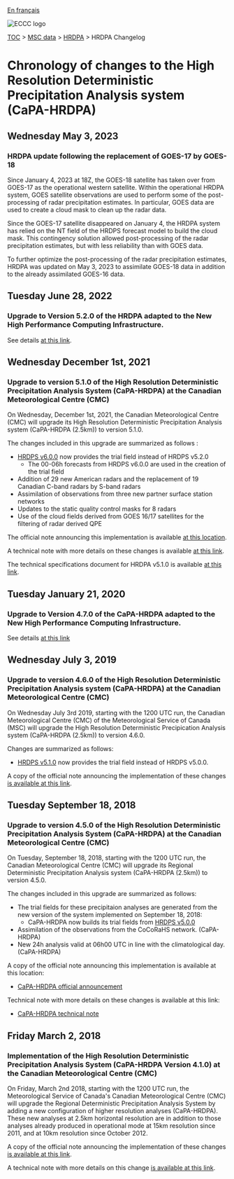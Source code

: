 [En français](changelog_hrdpa_fr.md)

![ECCC logo](../../img_eccc-logo.png)

[TOC](../../readme_en.md) > [MSC data](../readme_en.md) > [HRDPA](readme_hrdpa_en.md) > HRDPA Changelog

# Chronology of changes to the High Resolution Deterministic Precipitation Analysis system (CaPA-HRDPA)

## Wednesday May 3, 2023

### HRDPA update following the replacement of GOES-17 by GOES-18

Since January 4, 2023 at 18Z, the GOES-18 satellite has taken over from GOES-17 as the operational western satellite. Within the operational HRDPA system, GOES satellite observations are used to perform some of the post-processing of radar precipitation estimates. In particular, GOES data are used to create a cloud mask to clean up the radar data.

Since the GOES-17 satellite disappeared on January 4, the HRDPA system has relied on the NT field of the HRDPS forecast model to build the cloud mask. This contingency solution allowed post-processing of the radar precipitation estimates, but with less reliability than with GOES data.

To further optimize the post-processing of the radar precipitation estimates, HRDPA was updated on May 3, 2023 to assimilate GOES-18 data in addition to the already assimilated GOES-16 data.

## Tuesday June 28, 2022

### Upgrade to Version 5.2.0 of the HRDPA adapted to the New High Performance Computing Infrastructure.

See details [at this link](../changelog_multisystems_en.md).

## Wednesday December 1st, 2021

### Upgrade to version 5.1.0 of the High Resolution Deterministic Precipitation Analysis System (CaPA-HRDPA) at the Canadian Meteorological Centre (CMC)

On Wednesday, December 1st, 2021, the Canadian Meteorological Centre (CMC) will upgrade its High Resolution Deterministic Precipitation Analysis system (CaPA-HRDPA (2.5km)) to version 5.1.0.

The changes included in this upgrade are summarized as follows :

* [HRDPS v6.0.0](../nwp_hrdps/changelog_hrdps_en.md) now provides the trial field instead of HRDPS v5.2.0
    * The 00-06h forecasts from HRDPS v6.0.0 are used in the creation of the trial field 
* Addition of 29 new American radars and the replacement of 19 Canadian C-band radars by S-band radars
* Assimilation of observations from three new partner surface station networks
* Updates to the static quality control masks for 8 radars
* Use of the cloud fields derived from GOES 16/17 satellites for the filtering of radar derived QPE

The official note announcing this implementation is available [at this location](https://dd.meteo.gc.ca/doc/genots/2021/11/26/NOCN03_CWAO_262118___50159).

A technical note with more details on these changes is available [at this link](https://collaboration.cmc.ec.gc.ca/cmc/cmoi/product_guide/docs/tech_notes/technote_capa_hrdpa-510_e.pdf).

The technical specifications document for HRDPA v5.1.0 is available [at this link](https://collaboration.cmc.ec.gc.ca/cmc/cmoi/product_guide/docs/tech_specifications/tech_specifications_HRDPA_5.1.0_e.pdf).

## Tuesday January 21, 2020

### Upgrade to Version 4.7.0 of the CaPA-HRDPA adapted to the New High Performance Computing Infrastructure.

See details [at this link](../changelog_multisystems_en.md)

## Wednesday July 3, 2019

### Upgrade to version 4.6.0 of the High Resolution Deterministic Precipitation Analysis system (CaPA-HRDPA) at the Canadian Meteorological Centre (CMC)

On Wednesday July 3rd 2019, starting with the 1200 UTC run, the Canadian Meteorological Centre (CMC) of the Meteorological Service of Canada (MSC) will upgrade the High Resolution Deterministic Precipication Analysis system (CaPA-HRDPA (2.5km)) to version 4.6.0.

Changes are summarized as follows:

* [HRDPS v5.1.0](../nwp_hrdps/changelog_hrdps_en.md) now provides the trial field instead of HRDPS v5.0.0.

A copy of the official note announcing the implementation of these changes [is available at this link](http://dd.meteo.gc.ca/doc/genots/2019/07/03/NOCN03_CWAO_031240___43184).


## Tuesday September 18, 2018

### Upgrade to version 4.5.0 of the High Resolution Deterministic Precipitation Analysis System (CaPA-HRDPA) at the Canadian Meteorological Centre (CMC)

On Tuesday, September 18, 2018, starting with the 1200 UTC run, the Canadian Meteorological Centre (CMC) will upgrade its Regional Deterministic Precipitation Analysis system (CaPA-HRDPA (2.5km)) to version 4.5.0.

The changes included in this upgrade are summarized as follows:

* The trial fields for these precipitaion analyses are generated from the new version of the system implemented on September 18, 2018:
    * CaPA-HRDPA now builds its trial fields from [HRDPS v5.0.0](../nwp_hrdps/changelog_hrdps_en.md)
* Assimilation of the observations from the CoCoRaHS network. (CaPA-HRDPA)
* New 24h analysis valid at 06h00 UTC in line with the climatological day. (CaPA-HRDPA)

A copy of the official note announcing this implementation is available at this location:

* [CaPA-HRDPA official announcement](http://dd.meteo.gc.ca/doc/genots/2018/09/17/NOCN03_CWAO_171416___54417)

Technical note with more details on these changes is available at this link:

* [CaPA-HRDPA technical note](https://collaboration.cmc.ec.gc.ca/cmc/cmoi/product_guide/docs/tech_notes/technote_capa_hrdpa-450_e.pdf)


## Friday March 2, 2018

### Implementation of the High Resolution Deterministic Precipitation Analysis System (CaPA-HRDPA Version 4.1.0) at the Canadian Meteorological Centre (CMC)

On Friday, March 2nd 2018, starting with the 1200 UTC run, the Meteorological Service of Canada's Canadian Meteorological Centre (CMC) will upgrade the Regional Deterministic Precipitation Analysis System by adding a new configuration of higher resolution analyses (CaPA-HRDPA). These new analyses at 2.5km horizontal resolution are in addition to those analyses already produced in operational mode at 15km resolution since 2011, and at 10km resolution since October 2012.

A copy of the official note announcing the implementation of these changes [is available at this link](http://dd.meteo.gc.ca/doc/genots/2018/03/02/NOCN03_CWAO_022008___00002).

A technical note with more details on this change [is available at this link](https://collaboration.cmc.ec.gc.ca/cmc/cmoi/product_guide/docs/tech_notes/CAPA-HRDPA_4_1_0_Tech_note_e.pdf).



